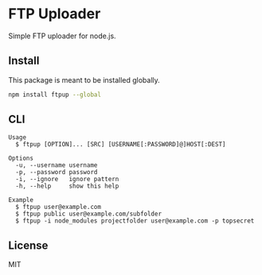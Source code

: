 # FTP Uploader

Simple FTP uploader for node.js.

## Install

This package is meant to be installed globally.

```sh
npm install ftpup --global
```

## CLI

```
Usage
  $ ftpup [OPTION]... [SRC] [USERNAME[:PASSWORD]@]HOST[:DEST]

Options
  -u, --username username
  -p, --password password
  -i, --ignore   ignore pattern
  -h, --help     show this help

Example
  $ ftpup user@example.com
  $ ftpup public user@example.com/subfolder
  $ ftpup -i node_modules projectfolder user@example.com -p topsecret
```

## License

MIT
